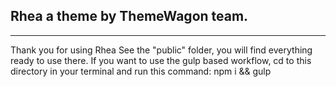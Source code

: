 ## Rhea a theme by ThemeWagon team.
---
Thank you for using Rhea See the "public" folder, you will find everything ready to use there. If you want to use the gulp based workflow, cd to this directory in your terminal and run this command: npm i && gulp